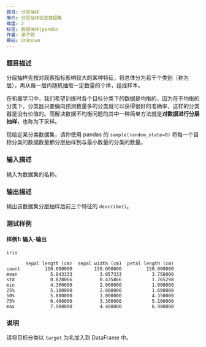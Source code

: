 ```yaml
---
题目: 分层抽样
简介: 分层抽样给定数据集
难度: 2
标签: 数据抽样|pandas
作者: 谢子聪
慕码: Unknown
---
```


### 题目描述

分层抽样先按对观察指标影响较大的某种特征，将总体分为若干个类别（称为层），再从每一层内随机抽取一定数量的个体，组成样本。

在机器学习中，我们希望训练时各个目标分类下的数据是均衡的，因为在不均衡的分类下，分类器只要偏向预测数量多的分类就可以获得很好的准确率，这样的分类器是没有价值的。而解决数据不均衡问题的其中一种简单方法就是**对数据进行分层抽样**，也称为下采样。

现给定某分类数据集，请你使用 pandas 的 `sample(random_state=0)` 将每一个目标分类的数据数量都分层抽样到与最小数量的分类的数量。

### 输入描述

输入为数据集的名称。

### 输出描述

输出该数据集分层抽样后前三个特征的 `describe()`。

### 测试样例

#### 样例1: 输入-输出

```
iris
```

```
       sepal length (cm)  sepal width (cm)  petal length (cm)
count         150.000000        150.000000         150.000000
mean            5.843333          3.057333           3.758000
std             0.828066          0.435866           1.765298
min             4.300000          2.000000           1.000000
25%             5.100000          2.800000           1.600000
50%             5.800000          3.000000           4.350000
75%             6.400000          3.300000           5.100000
max             7.900000          4.400000           6.900000
```

### 说明

请将目标分类以 `target` 为名加入到 DataFrame 中。

